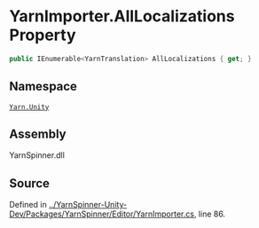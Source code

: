 <!-- This file was generated by a tool. Do not edit this file by hand. -->

# YarnImporter.AllLocalizations Property


```csharp
public IEnumerable<YarnTranslation> AllLocalizations { get; }
```



## Namespace
[`Yarn.Unity`](/api/csharp/yarn.unity/README.md)

## Assembly
YarnSpinner.dll

## Source
Defined in [../YarnSpinner-Unity-Dev/Packages/YarnSpinner/Editor/YarnImporter.cs](https://github.com/YarnSpinnerTool/YarnSpinner-Unity//blob/develop/Editor/YarnImporter.cs#L86), line 86.
